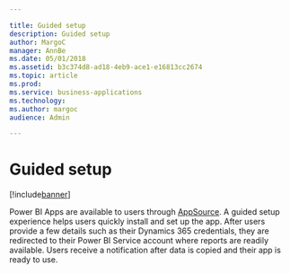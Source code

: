 ```yaml
---

title: Guided setup
description: Guided setup
author: MargoC
manager: AnnBe
ms.date: 05/01/2018
ms.assetid: b3c374d8-ad18-4eb9-ace1-e16813cc2674
ms.topic: article
ms.prod: 
ms.service: business-applications
ms.technology: 
ms.author: margoc
audience: Admin

---
```

#  Guided setup


[!include[banner](../../includes/banner.md)]

Power BI Apps are available to users through
[AppSource](https://appsource.microsoft.com/en-us/). A guided setup experience
helps users quickly install and set up the app. After users provide a few
details such as their Dynamics 365 credentials, they are redirected to their
Power BI Service account where reports are readily available. Users receive a
notification after data is copied and their app is ready to use.
